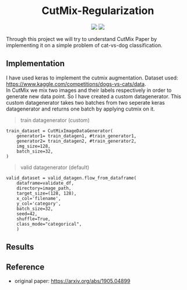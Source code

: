 <h1 align="center">
  <b>CutMix-Regularization</b><br>
</h1>

<p align="center">
      <a href="https://www.python.org/">
        <img src="https://img.shields.io/badge/Python-3.5-ff69b4.svg" /></a>
       <a href= "https://github.com/AntixK/PyTorch-VAE/blob/master/LICENSE.md">
        <img src="https://img.shields.io/badge/license-Apache2.0-blue.svg" /></a>

</p>
Through this project we will try to understand CutMix Paper by implementing it on a simple problem of cat-vs-dog classification. 

## Implementation
I have used keras to implement the cutmix augmentation. 
Dataset used: https://www.kaggle.com/competitions/dogs-vs-cats/data. <br>
In CutMix we mix two images and their labels respectively in order to generate new data point. So I have created a custom datagenerator. This custom datagenerator takes two batches from two seperate keras datagenerator and returns one batch by applying cutmix on it.<br>
>train datagenerator (custom) 
```
train_dataset = CutMixImageDataGenerator(
    generator1= train_datagen1, #train_generator1,
    generator2= train_datagen2, #train_generator2,
    img_size=128,
    batch_size=32,
)
```
>valid datagenerator (default) 
```
valid_dataset = valid_datagen.flow_from_dataframe(
    dataframe=validate_df,
    directory=image_path,
    target_size=(128, 128), 
    x_col='filename', 
    y_col='category',
    batch_size=32,
    seed=42,
    shuffle=True,
    class_mode="categorical",  
    )
```    

## Results

## Reference
- original paper: https://arxiv.org/abs/1905.04899
